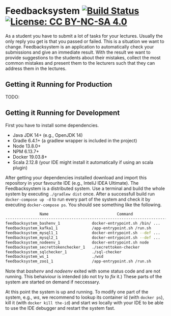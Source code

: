 # Feedbacksystem [![Build Status](https://travis-ci.org/thm-mni-ii/feedbacksystem.svg?branch=master)](https://travis-ci.org/thm-mni-ii/feedbacksystem) [![License: CC BY-NC-SA 4.0](https://img.shields.io/badge/License-CC%20BY--NC--SA%204.0-lightgrey.svg)](https://creativecommons.org/licenses/by-nc-sa/4.0/)

As a student you have to submit a lot of tasks
for your lectures. Usually the only reply you
get is that you passed or failed. This is a situation
we want to change.
Feedbacksystem is an application to automatically check
your submissions and give an immediate result.
With the result we want to provide suggestions
to the students about their mistakes, 
collect the most common mistakes and
present them to the lecturers such that they
can address them in the lectures.

## Getting it Running for Production

TODO: 

## Getting it Running for Development
First you have to install some dependencies.

* Java JDK 14+ (e.g., OpenJDK 14)
* Gradle 6.4.1+ (a gradlew wrapper is included in the project)
* Node 13.8.0+ 
* NPM 6.13.7+
* Docker 19.03.8+
* Scala 2.12.8 (your IDE might install it automatically if using an scala plugin)

After getting your dependencies installed download and import this repository in your favourite IDE (e.g., InteliJ IDEA Ultimate). The Feedbacksystem is a distributed system. Use a terminal and build the whole system by executing `./gradlew dist` once.
After a successfull build run `docker-compose up -d` to run every part of the system and check it by executing `docker-compose ps`. You should see something like the following.

```bash
               Name                              Command                State                          Ports                      
----------------------------------------------------------------------------------------------------------------------------------
feedbacksystem_bashenv_1              docker-entrypoint.sh /bin/ ...   Exit 127                                                   
feedbacksystem_kafka1_1               /app-entrypoint.sh /run.sh       Up         0.0.0.0:29092->29092/tcp, 0.0.0.0:9092->9092/tcp
feedbacksystem_mysql1_1               docker-entrypoint.sh --def ...   Up         0.0.0.0:3308->3306/tcp, 33060/tcp               
feedbacksystem_mysql2_1               docker-entrypoint.sh --def ...   Up         0.0.0.0:3309->3306/tcp, 33060/tcp               
feedbacksystem_nodeenv_1              docker-entrypoint.sh node        Exit 0                                                     
feedbacksystem_secrettokenchecker_1   ./secrettoken-checker            Up         2375/tcp, 2376/tcp                              
feedbacksystem_sqlchecker_1           ./sql-checker                    Up                                                         
feedbacksystem_ws_1                   ./wsd                            Up         0.0.0.0:443->8080/tcp                           
feedbacksystem_zoo1_1                 /app-entrypoint.sh /run.sh       Up         0.0.0.0:2181->2181/tcp, 2888/tcp, 3888/tcp  
```

Note that *bashenv* and *nodeenv* exited with some status code and are not running. This behaiviour is intended (do not try to *fix* it.) These parts of the system are started on demand if neccessary.

At this point the system is up and running. To modify one part of the system, e.g., *ws*, we recommend to lookup its container id (with `docker ps`), kill it (with `docker kill the-id`) and start *ws* locally with your IDE to be able to use the IDE debugger and restart the system fast.
